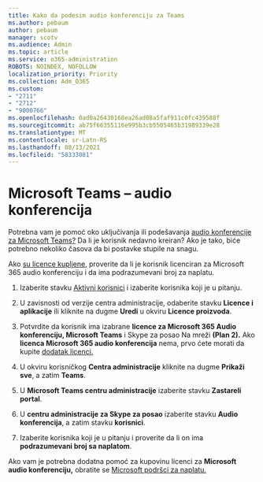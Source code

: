 ```yaml
---
title: Kako da podesim audio konferenciju za Teams
ms.author: pebaum
author: pebaum
manager: scotv
ms.audience: Admin
ms.topic: article
ms.service: o365-administration
ROBOTS: NOINDEX, NOFOLLOW
localization_priority: Priority
ms.collection: Adm_O365
ms.custom:
- "2711"
- "2712"
- "9000766"
ms.openlocfilehash: 0ad0a26430168ea26ad08a5faf911c0fc439588f
ms.sourcegitcommit: ab75f66355116e995b3cb5505465b31989339e28
ms.translationtype: MT
ms.contentlocale: sr-Latn-RS
ms.lasthandoff: 08/13/2021
ms.locfileid: "58333081"
---
```

# <a name="microsoft-teams--audio-conferencing"></a>Microsoft Teams – audio konferencija

Potrebna vam je pomoć oko uključivanja ili podešavanja [audio konferencije za Microsoft Teams?](https://docs.microsoft.com/microsoftteams/set-up-audio-conferencing-in-teams)  Da li je korisnik nedavno kreiran? Ako je tako, biće potrebno nekoliko časova da bi postavke stupile na snagu.

Ako [su licence kupljene](https://docs.microsoft.com/microsoftteams/set-up-audio-conferencing-in-teams#step-2-get-and-assign-licenses), proverite da li je korisnik licenciran za Microsoft 365 audio konferenciju i da ima podrazumevani broj za naplatu.

1. Izaberite stavku [Aktivni korisnici](https://admin.microsoft.com/Adminportal/Home?source=applauncher#/users) i izaberite korisnika koji je u pitanju.

2. U zavisnosti od verzije centra administracije, odaberite stavku **Licence i aplikacije** ili kliknite na dugme **Uredi** u okviru **Licence proizvoda**.

3. Potvrdite da korisnik ima izabrane **licence za Microsoft 365 Audio konferenciju, Microsoft Teams** i Skype za posao Na mreži **(Plan 2).** Ako **licenca Microsoft 365 audio konferencija** nema, prvo ćete morati da kupite [dodatak licenci.](https://docs.microsoft.com/microsoftteams/teams-add-on-licensing/microsoft-teams-add-on-licensing?tabs=small-business)

4. U okviru korisničkog **Centra administracije** kliknite na dugme **Prikaži sve**, a zatim **Teams**.

5. U **Microsoft Teams centru administracije** izaberite stavku **Zastareli portal**.

6. U **centru administracije za Skype za posao** izaberite stavku **Audio konferencija**, a zatim stavku **korisnici**.

7. Izaberite korisnika koji je u pitanju i proverite da li on ima **podrazumevani broj sa naplatom**.

Ako vam je potrebna dodatna pomoć za kupovinu licenci za **Microsoft audio konferenciju,** obratite se [Microsoft podršci za naplatu.](https://go.microsoft.com/fwlink/p/?linkid=518322)
